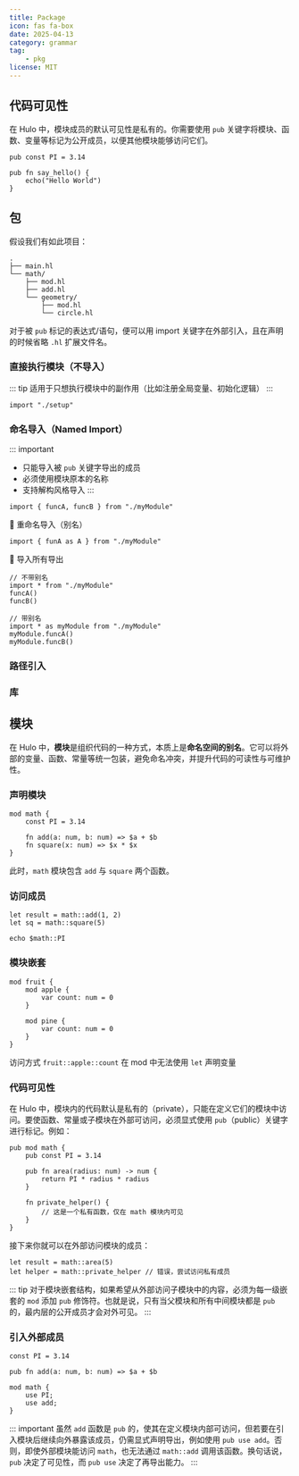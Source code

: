 ```yaml
---
title: Package
icon: fas fa-box
date: 2025-04-13
category: grammar
tag: 
    - pkg
license: MIT
---
```


## 代码可见性

在 Hulo 中，模块成员的默认可见性是私有的。你需要使用 `pub` 关键字将模块、函数、变量等标记为公开成员，以便其他模块能够访问它们。

```hulo
pub const PI = 3.14

pub fn say_hello() {
    echo("Hello World")
}
```

## 包

假设我们有如此项目：
```
.
├── main.hl
└── math/
    ├── mod.hl
    ├── add.hl
    └── geometry/
        ├── mod.hl
        └── circle.hl
```

对于被 `pub` 标记的表达式/语句，便可以用 import 关键字在外部引入，且在声明的时候省略 `.hl` 扩展文件名。

### 直接执行模块（不导入）
::: tip
适用于只想执行模块中的副作用（比如注册全局变量、初始化逻辑）
:::
```hulo :no-line-numbers
import "./setup"
```

### 命名导入（Named Import）
::: important
* 只能导入被 `pub` 关键字导出的成员
* 必须使用模块原本的名称
* 支持解构风格导入
:::
```hulo :no-line-numbers
import { funcA, funcB } from "./myModule"
```

🔹 重命名导入（别名）
```hulo :no-line-numbers
import { funA as A } from "./myModule"
```

🔹 导入所有导出
```hulo :no-line-numbers
// 不带别名
import * from "./myModule"
funcA()
funcB()

// 带别名
import * as myModule from "./myModule"
myModule.funcA()
myModule.funcB()
```

### 路径引入

### 

### 库

## 模块

在 Hulo 中，**模块**是组织代码的一种方式，本质上是**命名空间的别名**。它可以将外部的变量、函数、常量等统一包装，避免命名冲突，并提升代码的可读性与可维护性。

### 声明模块

```hulo
mod math {
    const PI = 3.14

    fn add(a: num, b: num) => $a + $b
    fn square(x: num) => $x * $x
}
```

此时，`math` 模块包含 `add` 与 `square` 两个函数。

### 访问成员

```hulo
let result = math::add(1, 2)
let sq = math::square(5)

echo $math::PI
```

### 模块嵌套

```hulo
mod fruit {
    mod apple {
        var count: num = 0
    }

    mod pine {
        var count: num = 0
    }
}
```

访问方式 `fruit::apple::count`
在 mod 中无法使用 `let` 声明变量

### 代码可见性

在 Hulo 中，模块内的代码默认是私有的（private），只能在定义它们的模块中访问。要使函数、常量或子模块在外部可访问，必须显式使用 `pub`（public）关键字进行标记。例如：
```hulo
pub mod math {
    pub const PI = 3.14

    pub fn area(radius: num) -> num {
        return PI * radius * radius
    }

    fn private_helper() {
        // 这是一个私有函数，仅在 math 模块内可见
    }
}
```
接下来你就可以在外部访问模块的成员：
```hulo
let result = math::area(5)
let helper = math::private_helper // 错误，尝试访问私有成员
```

::: tip
对于模块嵌套结构，如果希望从外部访问子模块中的内容，必须为每一级嵌套的 `mod` 添加 `pub` 修饰符。也就是说，只有当父模块和所有中间模块都是 `pub` 的，最内层的公开成员才会对外可见。
:::

### 引入外部成员

```hulo
const PI = 3.14

pub fn add(a: num, b: num) => $a + $b

mod math {
    use PI;
    use add;
}
```

::: important
虽然 `add` 函数是 `pub` 的，使其在定义模块内部可访问，但若要在引入模块后继续向外暴露该成员，仍需显式声明导出，例如使用 `pub use add`。否则，即使外部模块能访问 `math`，也无法通过 `math::add` 调用该函数。换句话说，`pub` 决定了可见性，而 `pub use` 决定了再导出能力。
:::